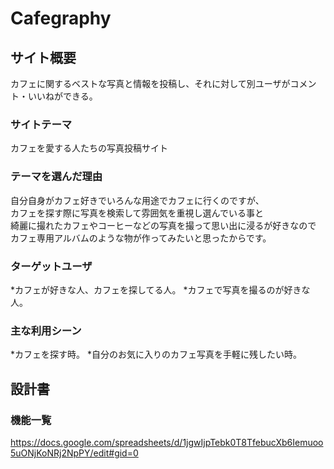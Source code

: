 # Cafegraphy

## サイト概要
カフェに関するベストな写真と情報を投稿し、それに対して別ユーザがコメント・いいねができる。

### サイトテーマ
カフェを愛する人たちの写真投稿サイト

### テーマを選んだ理由
自分自身がカフェ好きでいろんな用途でカフェに行くのですが、  
カフェを探す際に写真を検索して雰囲気を重視し選んでいる事と  
綺麗に撮れたカフェやコーヒーなどの写真を撮って思い出に浸るが好きなので  
カフェ専用アルバムのような物が作ってみたいと思ったからです。

### ターゲットユーザ
*カフェが好きな人、カフェを探してる人。
*カフェで写真を撮るのが好きな人。


### 主な利用シーン
*カフェを探す時。
*自分のお気に入りのカフェ写真を手軽に残したい時。

## 設計書

### 機能一覧
https://docs.google.com/spreadsheets/d/1jgwIjpTebk0T8TfebucXb6Iemuoo5uONjKoNRj2NpPY/edit#gid=0


